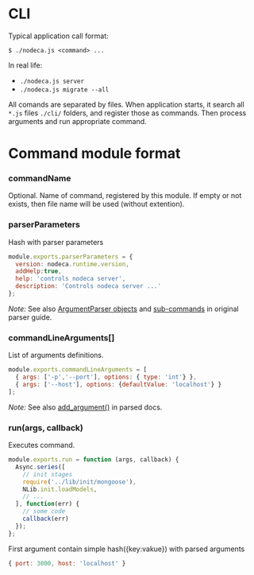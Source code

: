CLI
===

Typical application call format:

`$ ./nodeca.js <command> ...`

In real life:

* `./nodeca.js server`
* `./nodeca.js migrate --all`

All comands are separated by files. When application starts, it search all
`*.js` files `./cli/` folders, and register those as commands. Then process
arguments and run appropriate command.


Command module format
=====================

### commandName

Optional. Name of command, registered by this module. If empty or not exists,
then file name will be used (without extention).


### parserParameters

Hash with parser parameters

```javascript
module.exports.parserParameters = {
  version: nodeca.runtime.version,
  addHelp:true,
  help: 'controls nodeca server',
  description: 'Controls nodeca server ...'
};
```

*Note:* See also [ArgumentParser objects](http://docs.python.org/dev/library/argparse.html#argumentparser-objects)
and [sub-commands](http://docs.python.org/dev/library/argparse.html#sub-commands)
in original parser guide.


### commandLineArguments[]

List of arguments definitions.

```javascript
module.exports.commandLineArguments = [
  { args: ['-p','--port'], options: { type: 'int'} },
  { args: ['--host'], options: {defaultValue: 'localhost'} }
];

```

*Note:* See also  [add_argument()](http://docs.python.org/dev/library/argparse.html#the-add-argument-method)
in parsed docs.


### run(args, callback)

Executes command.

```javascript
module.exports.run = function (args, callback) {
  Async.series([
    // init stages
    require('../lib/init/mongoose'),
    NLib.init.loadModels,
    // ...
  ], function(err) {
    // some code
    callback(err)
  });
};
```

First argument contain simple hash({key:vakue}) with parsed arguments

```javascript
{ port: 3000, host: 'localhost' }
```

